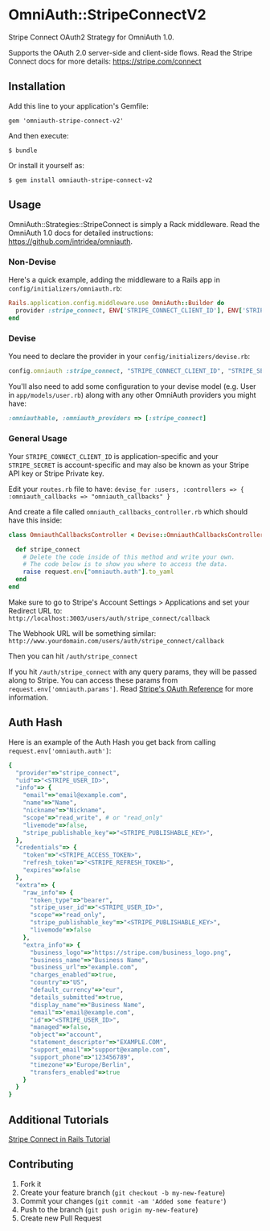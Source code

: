 # OmniAuth::StripeConnectV2

Stripe Connect OAuth2 Strategy for OmniAuth 1.0.

Supports the OAuth 2.0 server-side and client-side flows.
Read the Stripe Connect docs for more details: https://stripe.com/connect

## Installation

Add this line to your application's Gemfile:

    gem 'omniauth-stripe-connect-v2'

And then execute:

    $ bundle

Or install it yourself as:

    $ gem install omniauth-stripe-connect-v2

## Usage

OmniAuth::Strategies::StripeConnect is simply a Rack middleware. Read the OmniAuth
1.0 docs for detailed instructions: https://github.com/intridea/omniauth.

### Non-Devise
Here's a quick example, adding the middleware to a Rails app in
`config/initializers/omniauth.rb`:

```ruby
Rails.application.config.middleware.use OmniAuth::Builder do
  provider :stripe_connect, ENV['STRIPE_CONNECT_CLIENT_ID'], ENV['STRIPE_SECRET']
end
```

### Devise

You need to declare the provider in your `config/initializers/devise.rb`:

```ruby
config.omniauth :stripe_connect, "STRIPE_CONNECT_CLIENT_ID", "STRIPE_SECRET"
```

You'll also need to add some configuration to your devise model (e.g. User in `app/models/user.rb`) along with any other OmniAuth providers you might have:
```ruby
:omniauthable, :omniauth_providers => [:stripe_connect]
```

### General Usage

Your `STRIPE_CONNECT_CLIENT_ID` is application-specific and your `STRIPE_SECRET` is account-specific and may also be known as your Stripe API key or Stripe Private key.

Edit your `routes.rb` file to have:
`devise_for :users, :controllers => { :omniauth_callbacks => "omniauth_callbacks" }`

And create a file called `omniauth_callbacks_controller.rb` which should have this inside:
```ruby
class OmniauthCallbacksController < Devise::OmniauthCallbacksController

  def stripe_connect
    # Delete the code inside of this method and write your own.
    # The code below is to show you where to access the data.
    raise request.env["omniauth.auth"].to_yaml
  end
end
```

Make sure to go to Stripe's Account Settings > Applications and set your Redirect URL to:
`http://localhost:3003/users/auth/stripe_connect/callback`

The Webhook URL will be something similar:
`http://www.yourdomain.com/users/auth/stripe_connect/callback`

Then you can hit `/auth/stripe_connect`

If you hit `/auth/stripe_connect` with any query params, they will be passed along to Stripe. You can access these params from `request.env['omniauth.params']`. Read [Stripe's OAuth Reference](https://stripe.com/docs/connect/reference) for more information.

## Auth Hash

Here is an example of the Auth Hash you get back from calling `request.env['omniauth.auth']`:

```ruby
{
  "provider"=>"stripe_connect",
  "uid"=>"<STRIPE_USER_ID>",
  "info"=> {
    "email"=>"email@example.com",
    "name"=>"Name",
    "nickname"=>"Nickname",
    "scope"=>"read_write", # or "read_only"
    "livemode"=>false,
    "stripe_publishable_key"=>"<STRIPE_PUBLISHABLE_KEY>",
  },
  "credentials"=> {
    "token"=>"<STRIPE_ACCESS_TOKEN>",
    "refresh_token"=>"<STRIPE_REFRESH_TOKEN>",
    "expires"=>false
  },
  "extra"=> {
    "raw_info"=> {
      "token_type"=>"bearer",
      "stripe_user_id"=>"<STRIPE_USER_ID>",
      "scope"=>"read_only",
      "stripe_publishable_key"=>"<STRIPE_PUBLISHABLE_KEY>",
      "livemode"=>false
    },
    "extra_info"=> {
      "business_logo"=>"https://stripe.com/business_logo.png",
      "business_name"=>"Business Name",
      "business_url"=>"example.com",
      "charges_enabled"=>true,
      "country"=>"US",
      "default_currency"=>"eur",
      "details_submitted"=>true,
      "display_name"=>"Business Name",
      "email"=>"email@example.com",
      "id"=>"<STRIPE_USER_ID>",
      "managed"=>false,
      "object"=>"account",
      "statement_descriptor"=>"EXAMPLE.COM",
      "support_email"=>"support@example.com",
      "support_phone"=>"123456789",
      "timezone"=>"Europe/Berlin",
      "transfers_enabled"=>true
    }
  }
}
```

## Additional Tutorials
[Stripe Connect in Rails Tutorial](https://web.archive.org/web/20160313043319/http://www.munocreative.com/nerd-notes/winvoice)

## Contributing

1. Fork it
2. Create your feature branch (`git checkout -b my-new-feature`)
3. Commit your changes (`git commit -am 'Added some feature'`)
4. Push to the branch (`git push origin my-new-feature`)
5. Create new Pull Request
